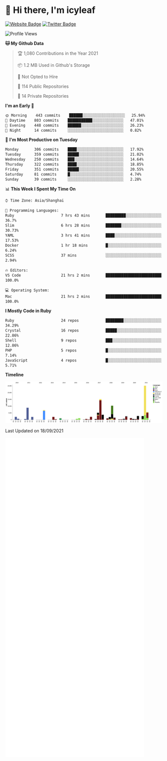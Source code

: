 # 👋 Hi there, I'm icyleaf

[![Website Badge](https://img.shields.io/badge/-icyleaf.com-444444?style=flat&logo=Google-Chrome&logoColor=f2f2f2&link=https://icyleaf.com)](https://icyleaf.com)
[![Twitter Badge](https://img.shields.io/badge/-@icyleaf-1da1f2?style=flat&labelColor=1ca0f1&logo=twitter&logoColor=white&link=https://twitter.com/icyleaf)](https://twitter.com/icyleaf)

<!--START_SECTION:waka-->
![Profile Views](http://img.shields.io/badge/Profile%20Views-10-blue)

**🐱 My Github Data** 

> 🏆 1,080 Contributions in the Year 2021
 > 
> 📦 1.2 MB Used in Github's Storage 
 > 
> 🚫 Not Opted to Hire
 > 
> 📜 114 Public Repositories 
 > 
> 🔑 14 Private Repositories  
 > 
**I'm an Early 🐤** 

```text
🌞 Morning    443 commits    ██████░░░░░░░░░░░░░░░░░░░   25.94% 
🌆 Daytime    803 commits    ███████████░░░░░░░░░░░░░░   47.01% 
🌃 Evening    448 commits    ██████░░░░░░░░░░░░░░░░░░░   26.23% 
🌙 Night      14 commits     ░░░░░░░░░░░░░░░░░░░░░░░░░   0.82%

```
📅 **I'm Most Productive on Tuesday** 

```text
Monday       306 commits    ████░░░░░░░░░░░░░░░░░░░░░   17.92% 
Tuesday      359 commits    █████░░░░░░░░░░░░░░░░░░░░   21.02% 
Wednesday    250 commits    ███░░░░░░░░░░░░░░░░░░░░░░   14.64% 
Thursday     322 commits    ████░░░░░░░░░░░░░░░░░░░░░   18.85% 
Friday       351 commits    █████░░░░░░░░░░░░░░░░░░░░   20.55% 
Saturday     81 commits     █░░░░░░░░░░░░░░░░░░░░░░░░   4.74% 
Sunday       39 commits     ░░░░░░░░░░░░░░░░░░░░░░░░░   2.28%

```


📊 **This Week I Spent My Time On** 

```text
⌚︎ Time Zone: Asia/Shanghai

💬 Programming Languages: 
Ruby                     7 hrs 43 mins       █████████░░░░░░░░░░░░░░░░   36.7% 
Slim                     6 hrs 28 mins       ███████░░░░░░░░░░░░░░░░░░   30.73% 
YAML                     3 hrs 41 mins       ████░░░░░░░░░░░░░░░░░░░░░   17.53% 
Docker                   1 hr 18 mins        █░░░░░░░░░░░░░░░░░░░░░░░░   6.24% 
SCSS                     37 mins             ░░░░░░░░░░░░░░░░░░░░░░░░░   2.94%

🔥 Editors: 
VS Code                  21 hrs 2 mins       █████████████████████████   100.0%

💻 Operating System: 
Mac                      21 hrs 2 mins       █████████████████████████   100.0%

```

**I Mostly Code in Ruby** 

```text
Ruby                     24 repos            ████████░░░░░░░░░░░░░░░░░   34.29% 
Crystal                  16 repos            █████░░░░░░░░░░░░░░░░░░░░   22.86% 
Shell                    9 repos             ███░░░░░░░░░░░░░░░░░░░░░░   12.86% 
PHP                      5 repos             █░░░░░░░░░░░░░░░░░░░░░░░░   7.14% 
JavaScript               4 repos             █░░░░░░░░░░░░░░░░░░░░░░░░   5.71%

```


**Timeline**

![Chart not found](https://raw.githubusercontent.com/icyleaf/icyleaf/main/charts/bar_graph.png) 


 Last Updated on 18/09/2021
<!--END_SECTION:waka-->

![Metrics](https://github.com/icyleaf/icyleaf/blob/main/github-metrics.svg)
